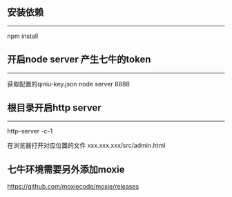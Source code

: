 ## 安装依赖
---
npm install

## 开启node server 产生七牛的token
---
获取配置的qiniu-key.json
node server 8888

## 根目录开启http server
---
http-server -c-1

在浏览器打开对应位置的文件
xxx.xxx.xxx/src/admin.html

## 七牛环境需要另外添加moxie
https://github.com/moxiecode/moxie/releases



